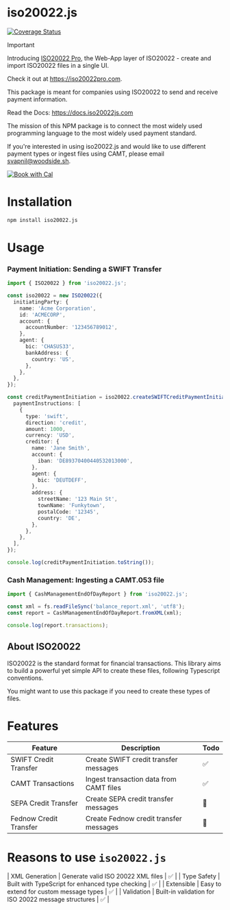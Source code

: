 # iso20022.js

[![Coverage Status](https://coveralls.io/repos/github/svapnil/iso20022.js/badge.svg?branch=main)](https://coveralls.io/github/svapnil/iso20022.js?branch=main)

> [!IMPORTANT]
> Introducing [ISO20022 Pro](https://iso20022pro.com), the Web-App layer of ISO20022 - create and import ISO20022 files in a single UI.
>
> Check it out at https://iso20022pro.com.

This package is meant for companies using ISO20022 to send and receive payment information.

Read the Docs: https://docs.iso20022js.com

The mission of this NPM package is to connect the most widely used programming language to the most widely used payment standard.

If you're interested in using iso20022.js and would like to use different payment types or ingest files using CAMT, please email [svapnil@woodside.sh](mailto:svapnil@woodside.sh).

[![Book with Cal](https://cal.com/book-with-cal-dark.svg)](https://cal.com/woodside/iso20022js?utm_source=banner&utm_campaign=oss)

# Installation

```bash
npm install iso20022.js
```

# Usage

### Payment Initiation: Sending a SWIFT Transfer

```ts
import { ISO20022 } from 'iso20022.js';

const iso20022 = new ISO20022({
  initiatingParty: {
    name: 'Acme Corporation',
    id: 'ACMECORP',
    account: {
      accountNumber: '123456789012',
    },
    agent: {
      bic: 'CHASUS33',
      bankAddress: {
        country: 'US',
      },
    },
  },
});

const creditPaymentInitiation = iso20022.createSWIFTCreditPaymentInitiation({
  paymentInstructions: [
    {
      type: 'swift',
      direction: 'credit',
      amount: 1000,
      currency: 'USD',
      creditor: {
        name: 'Jane Smith',
        account: {
          iban: 'DE89370400440532013000',
        },
        agent: {
          bic: 'DEUTDEFF',
        },
        address: {
          streetName: '123 Main St',
          townName: 'Funkytown',
          postalCode: '12345',
          country: 'DE',
        },
      },
    },
  ],
});

console.log(creditPaymentInitiation.toString());
```

### Cash Management: Ingesting a CAMT.053 file

```ts
import { CashManagementEndOfDayReport } from 'iso20022.js';

const xml = fs.readFileSync('balance_report.xml', 'utf8');
const report = CashManagementEndOfDayReport.fromXML(xml);

console.log(report.transactions);
```

## About ISO20022

ISO20022 is the standard format for financial transactions. This library aims to build a powerful yet simple API to create these files, following Typescript conventions.

You might want to use this package if you need to create these types of files.

# Features

| Feature                | Description                                          | Todo |
| ---------------------- | ---------------------------------------------------- | ---- |
| SWIFT Credit Transfer  | Create SWIFT credit transfer messages                | ✅   |
| CAMT Transactions      | Ingest transaction data from CAMT files              | ✅   |
| SEPA Credit Transfer   | Create SEPA credit transfer messages                 | 🚧   |
| Fednow Credit Transfer | Create Fednow credit transfer messages               | 🚧   |

# Reasons to use `iso20022.js`
| XML Generation         | Generate valid ISO 20022 XML files                   | ✅   |
| Type Safety            | Built with TypeScript for enhanced type checking     | ✅   |
| Extensible             | Easy to extend for custom message types              | ✅   |
| Validation             | Built-in validation for ISO 20022 message structures | ✅   |
